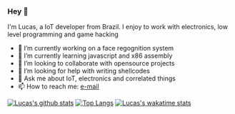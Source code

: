 ### Hey 👋

<!--
**lucas-engen/lucas-engen** is a ✨ _special_ ✨ repository because its `README.md` (this file) appears on your GitHub profile.
-->

I'm Lucas, a IoT developer from Brazil. I enjoy to work with electronics, low level programming and game hacking

- 🔭 I’m currently working on a face regognition system
- 🌱 I’m currently learning javascript and x86 assembly
- 👯 I’m looking to collaborate with opensource projects
- 🤔 I’m looking for help with writing shellcodes
- 💬 Ask me about IoT, electronics and correlated things
- 📫 How to reach me: [e-mail](mailto:lucas.engen.cc@gmail.com)

[![Lucas's github stats](https://github-readme-stats.vercel.app/api?username=lucas-engen&theme=dark)](https://github.com/anuraghazra/github-readme-stats)
[![Top Langs](https://github-readme-stats.vercel.app/api/top-langs/?username=lucas-engen&langs_count=8&hide=makefile,batch,shell&layout=compact)](https://github.com/anuraghazra/github-readme-stats)
[![Lucas's wakatime stats](https://github-readme-stats.vercel.app/api/wakatime?username=lucas_engen)](https://github.com/anuraghazra/github-readme-stats)
